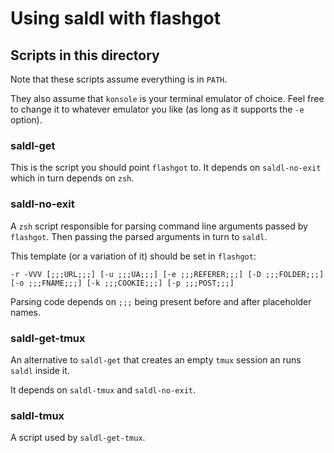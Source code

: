 # Using saldl with flashgot

## Scripts in this directory

 Note that these scripts assume everything is in `PATH`.

 They also assume that `konsole` is your terminal emulator of choice.
 Feel free to change it to whatever emulator you like (as long as it
 supports the `-e` option).

### saldl-get

 This is the script you should point `flashgot` to. It depends on
 `saldl-no-exit` which in turn depends on `zsh`.

### saldl-no-exit

 A `zsh` script responsible for parsing command line arguments passed
 by `flashgot`. Then passing the parsed arguments in turn to `saldl`.

 This template (or a variation of it) should be set in `flashgot`:

```
-r -VVV [;;;URL;;;] [-u ;;;UA;;;] [-e ;;;REFERER;;;] [-D ;;;FOLDER;;;] [-o ;;;FNAME;;;] [-k ;;;COOKIE;;;] [-p ;;;POST;;;]
```

 Parsing code depends on `;;;` being present before and after placeholder names.

### saldl-get-tmux

 An alternative to `saldl-get` that creates an empty `tmux` session
 an runs `saldl` inside it.

 It depends on `saldl-tmux` and `saldl-no-exit`.

### saldl-tmux

 A script used by `saldl-get-tmux`.
